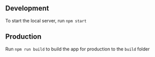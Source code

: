 ## Development

To start the local server, run `npm start`

## Production

Run `npm run build` to build the app for production to the `build` folder
